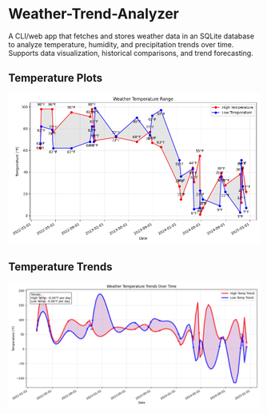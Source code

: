 # Weather-Trend-Analyzer
A CLI/web app that fetches and stores weather data in an SQLite database to analyze temperature, humidity, and precipitation trends over time. Supports data visualization, historical comparisons, and trend forecasting.


## Temperature Plots
![weather_temperatures.png](weather_temperatures.png)

## Temperature Trends
![weather_temperature_trends.png](weather_temperature_trends.png)